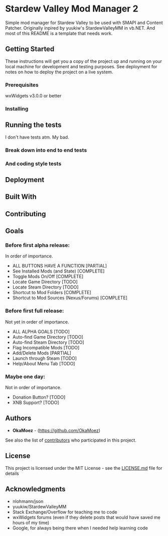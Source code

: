 # Stardew Valley Mod Manager 2

Simple mod manager for Stardew Valley to be used with SMAPI and Content Patcher.  Originally inpired by yuukiw's StardewValleyMM in vb.NET.  And most of this README is a template that needs work.

## Getting Started

These instructions will get you a copy of the project up and running on your local machine for development and testing purposes. See deployment for notes on how to deploy the project on a live system.

### Prerequisites

wxWidgets v3.0.0 or better

### Installing


## Running the tests

I don't have tests atm.  My bad.

### Break down into end to end tests


### And coding style tests


## Deployment


## Built With


## Contributing


## Goals
### Before first alpha release:
In order of importance.
* ALL BUTTONS HAVE A FUNCTION [PARTIAL]
* See Installed Mods (and State) [COMPLETE]
* Toggle Mods On/Off [COMPLETE]
* Locate Game Directory [TODO]
* Locate Steam Directory [TODO]
* Shortcut to Mod Folders [COMPLETE]
* Shortcut to Mod Sources (Nexus/Forums) [COMPLETE]

### Before first full release:
Not yet in order of importance.
* ALL ALPHA GOALS [TODO]
* Auto-find Game Directory [TODO]
* Auto-find Steam Directory [TODO]
* Flag Incompatible Mods [TODO]
* Add/Delete Mods [PARTIAL]
* Launch through Steam [TODO]
* Help/About Menu Tab [TODO]

### Maybe one day:
Not in order of importance.
* Donation Button? [TODO]
* XNB Support? [TODO]

## Authors

* **OkaMoez** - (https://github.com/OkaMoez)

See also the list of [contributors](https://github.com/OkaMoez/SDVMM2/contributors) who participated in this project.

## License

This project is licensed under the MIT License - see the [LICENSE.md](LICENSE.md) file for details

## Acknowledgments

* nlohmann/json
* yuukiw/StardewValleyMM
* Stack Exchange/Overflow for teaching me to code
* wxWidgets forums (even if they delete posts that would have saved me hours of my time)
* Google, for always being there when I needed help learning code
